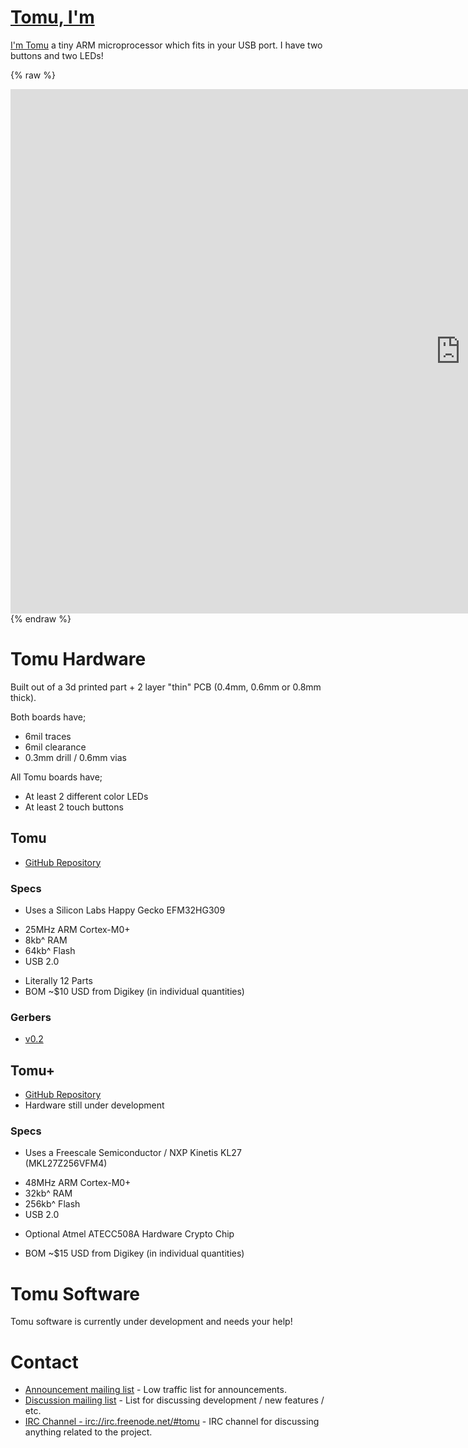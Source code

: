 
# [Tomu, I'm](tomu.im)

[I'm Tomu](tomu.im) a tiny ARM microprocessor which fits in your USB port. 
I have two buttons and two LEDs!



{% raw %}
<a href="https://j.mp/tomu-33c3/">
<iframe src="https://docs.google.com/presentation/d/1XT5oWsYzFATEelErZnxvSWVnVSFUm2gO2fWi31SKbWI/embed?start=true&loop=true&delayms=3000" frameborder="0" width="1440" height="839" allowfullscreen="true" mozallowfullscreen="true" webkitallowfullscreen="true"></iframe>
</a>
{% endraw %}


# Tomu Hardware

Built out of a 3d printed part + 2 layer "thin" PCB (0.4mm, 0.6mm or 0.8mm
thick).

Both boards have;

 * 6mil traces
 * 6mil clearance
 * 0.3mm drill / 0.6mm vias

All Tomu boards have;

 * At least 2 different color LEDs
 * At least 2 touch buttons

## Tomu

 * [GitHub Repository](https://github.com/im-tomu/tomu-hardware)

### Specs

 * Uses a Silicon Labs Happy Gecko EFM32HG309
  - 25MHz ARM Cortex-M0+
  - 8kb^ RAM
  - 64kb^ Flash
  - USB 2.0

 * Literally 12 Parts
 * BOM ~$10 USD from Digikey (in individual quantities)

### Gerbers

 * [v0.2](https://github.com/im-tomu/tomu-hardware/tree/master/releases/v0.2/gerbers)


## Tomu+

 * [GitHub Repository](https://github.com/im-tomu/tomuplus-hardware)
 * Hardware still under development
 
### Specs

 * Uses a Freescale Semiconductor / NXP Kinetis KL27 (MKL27Z256VFM4)
  - 48MHz ARM Cortex-M0+
  - 32kb^ RAM
  - 256kb^ Flash
  - USB 2.0

 * Optional Atmel ATECC508A Hardware Crypto Chip

 * BOM ~$15 USD from Digikey (in individual quantities)


# Tomu Software

Tomu software is currently under development and needs your help!

# Contact

 * [Announcement mailing list](https://groups.google.com/forum/#!forum/tomu-announce/join) - Low traffic list for announcements.
 * [Discussion mailing list](https://groups.google.com/forum/#!forum/tomu-discuss/join) - List for discussing development / new features / etc.
 * [IRC Channel - irc://irc.freenode.net/#tomu](https://webchat.freenode.net/?channels=#tomu) - IRC channel for discussing anything related to the project.


